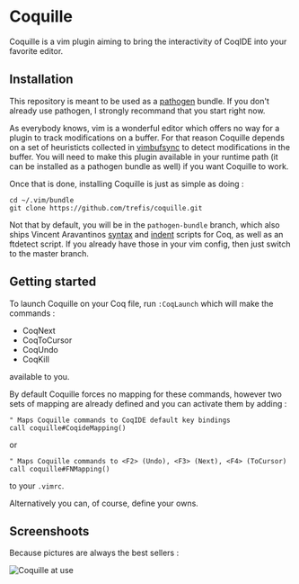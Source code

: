 Coquille
========

Coquille is a vim plugin aiming to bring the interactivity of CoqIDE into your
favorite editor.

Installation
------------

This repository is meant to be used as a [pathogen][1] bundle. If you don't
already use pathogen, I strongly recommand that you start right now.

As everybody knows, vim is a wonderful editor which offers no way for a plugin
to track modifications on a buffer. For that reason Coquille depends on a set of
heuristicts collected in [vimbufsync][2] to detect modifications in the buffer.
You will need to make this plugin available in your runtime path (it can be
installed as a pathogen bundle as well) if you want Coquille to work.

Once that is done, installing Coquille is just as simple as doing :

    cd ~/.vim/bundle
    git clone https://github.com/trefis/coquille.git

Not that by default, you will be in the `pathogen-bundle` branch, which also
ships Vincent Aravantinos [syntax][3] and [indent][4] scripts for Coq, as well
as an ftdetect script.
If you already have those in your vim config, then just switch to the master
branch.

Getting started
---------------

To launch Coquille on your Coq file, run `:CoqLaunch` which will make the
commands :

- CoqNext
- CoqToCursor
- CoqUndo
- CoqKill

available to you.

By default Coquille forces no mapping for these commands, however two sets of
mapping are already defined and you can activate them by adding :

    " Maps Coquille commands to CoqIDE default key bindings
    call coquille#CoqideMapping()

or

    " Maps Coquille commands to <F2> (Undo), <F3> (Next), <F4> (ToCursor)
    call coquille#FNMapping()

to your `.vimrc`.

Alternatively you can, of course, define your owns.

Screenshoots
------------

Because pictures are always the best sellers :

![Coquille at use](http://88.191.77.33/~rks/coquille.png)

[1]: https://github.com/tpope/vim-pathogen
[2]: https://github.com/def-lkb/vimbufsync
[3]: http://www.vim.org/scripts/script.php?script_id=2063 "coq syntax on vim.org"
[4]: http://www.vim.org/scripts/script.php?script_id=2079 "coq indent on vim.org"
